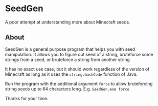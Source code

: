 # SeedGen
A poor attempt at understanding more about Minecraft seeds.

## About
SeedGen is a general purpose program that helps you with seed manipulation. 
It allows you to figure out seed of a string, bruteforce some strings from a seed, or bruteforce a string from another string

It has no exact use case, 
but it should work regardless of the version of Minecraft as long as it uses the `string.hashCode` function of Java.

Run the program with the additional argument `force` to allow bruteforcing string seeds up to 64 characters long.
E.g. `SeedGen.exe force`

Thanks for your time.
